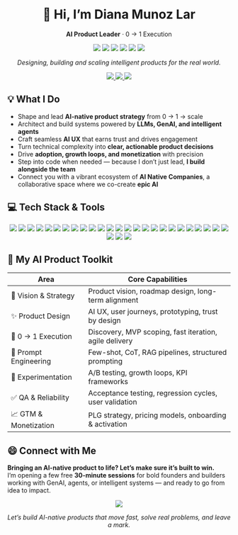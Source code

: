 <h1 align="center">👋 Hi, I’m Diana Munoz Lar</h1>

<p align="center">
  <strong>AI Product Leader</strong> · 0 → 1 Execution
  <p align="center">
    <img src="https://img.shields.io/badge/Gen_AI-8B31DB"/>
    <img src="https://img.shields.io/badge/AI-00DB9B"/>
    <img src="https://img.shields.io/badge/Agents-DC6700"/>
    <img src="https://img.shields.io/badge/UX-00DBD4"/>
    <img src="https://img.shields.io/badge/Growth-006ADC"/>
    <img src="https://img.shields.io/badge/Monetization-DBD600"/>
  </p>
</p>

<p align="center">
  <em>Designing, building and scaling intelligent products for the real world.</em>
</p>

<div align="center">
  <a href="https://www.linkedin.com/in/diana-munoz-lar-a473aa18a/">
    <img src="https://img.shields.io/badge/Connect_on_LinkedIn-blue" />
  </a>
  <a href="mailto:dianamunozlaredo@gmail.com">
    <img src="https://img.shields.io/badge/Email_Me-D14836?style=flat&logo=Gmail&logoColor=white" />
  </a>
  <a href="https://lu.ma/user/dianamunozlar">
    <img src="https://img.shields.io/badge/lu.ma_profile-555" />
  </a>
</div>


## 💡 What I Do

- Shape and lead **AI-native product strategy** from 0 → 1 → scale  
- Architect and build systems powered by **LLMs, GenAI, and intelligent agents**  
- Craft seamless **AI UX** that earns trust and drives engagement  
- Turn technical complexity into **clear, actionable product decisions**  
- Drive **adoption, growth loops, and monetization** with precision  
- Step into code when needed — because I don’t just lead, **I build alongside the team**
- Connect you with a vibrant ecosystem of **AI Native Companies**, a collaborative space where we co-create **epic AI**


## 💻 Tech Stack & Tools

<div align="center">
  <img src="https://img.shields.io/badge/OpenAI-412991?style=flat&logo=openai&logoColor=white" />
  <img src="https://img.shields.io/badge/Anthropic-000000?style=flat" />
  <img src="https://img.shields.io/badge/LangChain-006B75?style=flat" />
  <img src="https://img.shields.io/badge/LangSmith-3F3F3F?style=flat&logoColor=white" />
  <img src="https://img.shields.io/badge/LangGraph-000000?style=flat&logoColor=white" />
  <img src="https://img.shields.io/badge/LlamaIndex-4B3263?style=flat&logoColor=white" />
  <img src="https://img.shields.io/badge/Pinecone-00B8A9?style=flat&logoColor=white" />
  <img src="https://img.shields.io/badge/AWS-232F3E?style=flat&logo=amazonaws&logoColor=white" />
  <img src="https://img.shields.io/badge/Azure-0078D4?style=flat&logo=microsoftazure&logoColor=white" />
  <img src="https://img.shields.io/badge/Supabase-3ECF8E?style=flat&logo=supabase&logoColor=white" />
  <img src="https://img.shields.io/badge/SQL-336791?style=flat&logo=postgresql&logoColor=white" />
  <img src="https://img.shields.io/badge/Amplitude-1E2B4D?style=flat&logo=amplitude&logoColor=white" />
  <img src="https://img.shields.io/badge/Mixpanel-7011F5?style=flat&logo=mixpanel&logoColor=white" />
  <img src="https://img.shields.io/badge/Looker_Studio-4285F4?style=flat&logo=googleanalytics&logoColor=white" />
  <img src="https://img.shields.io/badge/Hotjar-FF5733?style=flat&logo=hotjar&logoColor=white" />
  <img src="https://img.shields.io/badge/Lovable-E91E63?style=flat&logoColor=white" />
  <img src="https://img.shields.io/badge/N8N-EF4E0F?style=flat&logo=n8n&logoColor=white" />
  <img src="https://img.shields.io/badge/Airtable-18BFFF?style=flat&logo=airtable&logoColor=white" />
  <img src="https://img.shields.io/badge/Notion-000000?style=flat&logo=notion&logoColor=white" />
  <img src="https://img.shields.io/badge/Jira-0052CC?style=flat&logo=jira&logoColor=white" />
  <img src="https://img.shields.io/badge/Confluence-172B4D?style=flat&logo=confluence&logoColor=white" />
  <img src="https://img.shields.io/badge/Trello-0079BF?style=flat&logo=trello&logoColor=white" />
  <img src="https://img.shields.io/badge/Slack-4A154B?style=flat&logo=slack&logoColor=white" />
  <img src="https://img.shields.io/badge/Google_Workspace-4285F4?style=flat&logo=google&logoColor=white" />
  <img src="https://img.shields.io/badge/Figma-F24E1E?style=flat&logo=figma&logoColor=white" />
  <img src="https://img.shields.io/badge/Miro-050038?style=flat&logo=miro&logoColor=white" />
  <img src="https://img.shields.io/badge/HubSpot-FF7A59?style=flat&logo=hubspot&logoColor=white" />
  <img src="https://img.shields.io/badge/Salesforce-00A1E0?style=flat&logo=salesforce&logoColor=white" />
</div>


## 🔧 My AI Product Toolkit

| Area                | Core Capabilities |
|------------------------|----------------------|
| 🧭 Vision & Strategy   | Product vision, roadmap design, long-term alignment |
| ✨ Product Design      | AI UX, user journeys, prototyping, trust by design |
| 🚀 0 → 1 Execution     | Discovery, MVP scoping, fast iteration, agile delivery |
| 🧠 Prompt Engineering  | Few-shot, CoT, RAG pipelines, structured prompting |
| 🧪 Experimentation     | A/B testing, growth loops, KPI frameworks |
| ✅ QA & Reliability    | Acceptance testing, regression cycles, user validation |
| 📈 GTM & Monetization | PLG strategy, pricing models, onboarding & activation |


## 😄 Connect with Me

**Bringing an AI-native product to life? Let’s make sure it’s built to win.**  
I’m opening a few free **30-minute sessions** for bold founders and builders working with GenAI, agents, or intelligent systems — and ready to go from idea to impact.

<div align="center">
  <a href="https://calendly.com/diana-pymut/ai-product-feedback-call" target="_blank">
    <img src="https://img.shields.io/badge/%20Schedule%20a%20Call-4af08c?style=flat-square&logo=googlemeet&logoColor=white&labelColor=4af08c" />
  </a>
</div>

<p align="center"><em>Let’s build AI-native products that move fast, solve real problems, and leave a mark.
